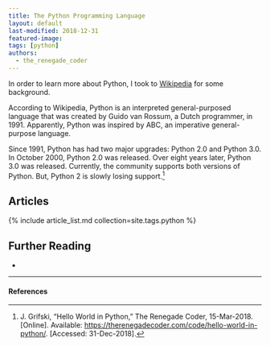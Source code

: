 ```yaml
---
title: The Python Programming Language
layout: default
last-modified: 2018-12-31
featured-image:
tags: [python]
authors:
  - the_renegade_coder
---
```


In order to learn more about Python, I took to [Wikipedia][1] for some background.

According to Wikipedia, Python is an interpreted general-purposed language that was created by Guido van Rossum, 
a Dutch programmer, in 1991. Apparently, Python was inspired by ABC, an imperative general-purpose language.

Since 1991, Python has had two major upgrades: Python 2.0 and Python 3.0. In October 2000, Python 2.0 was released. 
Over eight years later, Python 3.0 was released. Currently, the community supports both versions of Python. 
But, Python 2 is slowly losing support.[^1]

## Articles

{% include article_list.md collection=site.tags.python %}

## Further Reading

-

---

#### References

[^1]: J. Grifski, “Hello World in Python,” The Renegade Coder, 15-Mar-2018. [Online]. Available: <https://therenegadecoder.com/code/hello-world-in-python/>. [Accessed: 31-Dec-2018].

[1]: https://en.wikipedia.org/wiki/Python_(programming_language)
